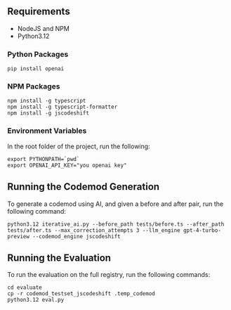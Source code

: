 ## Requirements
* NodeJS and NPM
* Python3.12

### Python Packages
```
pip install openai
```

### NPM Packages
```
npm install -g typescript
npm install -g typescript-formatter
npm install -g jscodeshift
```

### Environment Variables
In the root folder of the project, run the following:
```
export PYTHONPATH=`pwd`
export OPENAI_API_KEY="you openai key"
```

## Running the Codemod Generation
To generate a codemod using AI, and given a before and after pair, run the following command:
```
python3.12 iterative_ai.py --before_path tests/before.ts --after_path tests/after.ts --max_correction_attempts 3 --llm_engine gpt-4-turbo-preview --codemod_engine jscodeshift
```

## Running the Evaluation
To run the evaluation on the full registry, run the following commands:
```
cd evaluate
cp -r codemod_testset_jscodeshift .temp_codemod
python3.12 eval.py
```
